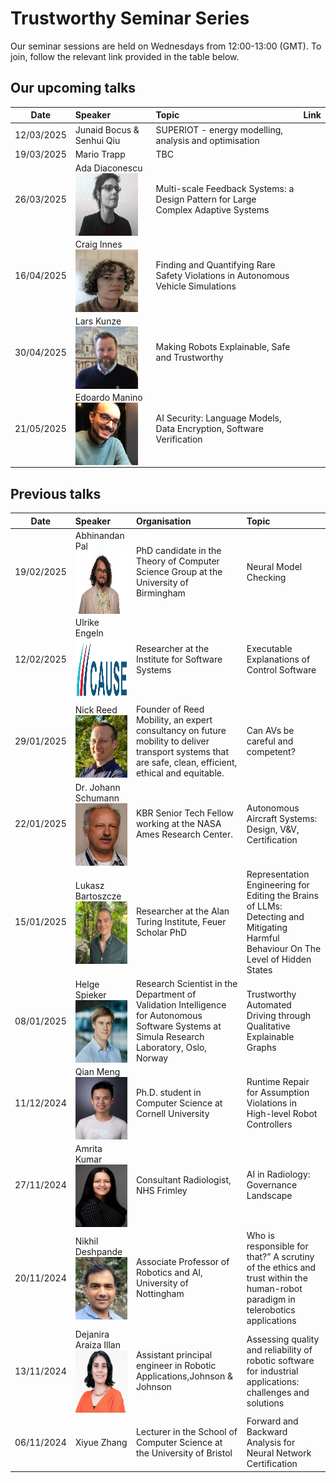 # Trustworthy Seminar Series

Our seminar sessions are held on Wednesdays from 12:00-13:00 (GMT). To join, follow the relevant link provided in the table below. 

## Our upcoming talks 

Date            | Speaker      | Topic | Link   |
| ------------- |:-------------| :-----| :----- |
| 12/03/2025      | Junaid Bocus & Senhui Qiu | SUPERIOT - energy modelling, analysis and optimisation |
| 19/03/2025      | Mario Trapp | TBC |
| 26/03/2025      | Ada Diaconescu <a href="url"><img src="https://github.com/medusa606/TrustworthySeminarSeries/blob/main/images/AdaDiaconescu-bw.jpeg" align="left" height="100" width="100" ></a> | Multi-scale Feedback Systems: a Design Pattern for Large Complex Adaptive Systems |
| 16/04/2025      | Craig Innes <br /><a href="url"><img src="https://github.com/medusa606/TrustworthySeminarSeries/blob/main/images/craig-innes.jpg" align="left" height="100" width="100" ></a>  | Finding and Quantifying Rare Safety Violations in Autonomous Vehicle Simulations |
| 30/04/2025      | Lars Kunze <br /><a href="url"><img src="https://github.com/medusa606/TrustworthySeminarSeries/blob/main/images/LarsKunze_ORI_square.jpg" align="left" height="100" width="100" ></a>  | Making Robots Explainable, Safe and Trustworthy |
| 21/05/2025      | Edoardo Manino <a href="url"><img src="https://github.com/medusa606/TrustworthySeminarSeries/blob/main/images/edoardo_manino.jpg" align="left" height="100" width="100" ></a> | AI Security: Language Models, Data Encryption, Software Verification |


## Previous talks

Date            | Speaker      | Organisation | Topic |
| ------------- |:-------------| :-----| :-----| 
| 19/02/2025 | Abhinandan Pal <a href="url"><img src="https://github.com/medusa606/TrustworthySeminarSeries/blob/main/images/Abhinandan%20Pal.jpg" align="left" height="100" width="100" ></a>  | PhD candidate in the Theory of Computer Science Group at the University of Birmingham   | Neural Model Checking |
| 12/02/2025 | Ulrike Engeln <a href="url"><img src="https://github.com/medusa606/TrustworthySeminarSeries/blob/main/images/Ulrike%20Engeln_Logo_CAUSE.png" align="left" height="100" width="100" ></a>| Researcher at the Institute for Software Systems  |   Executable Explanations of Control Software |
|29/01/2025| Nick Reed  <a href="url"><img src="https://github.com/medusa606/TrustworthySeminarSeries/blob/main/images/Nick_Reed.jpg" align="left" height="100" width="100" ></a> | Founder of Reed Mobility, an expert consultancy on future mobility to deliver transport systems that are safe, clean, efficient, ethical and equitable. |  Can AVs be careful and competent? |
|22/01/2025| Dr. Johann Schumann <a href="url"><img src="https://github.com/medusa606/TrustworthySeminarSeries/blob/main/images/Johann%20Schumann%2022%20Jan%202025.jpg" align="left" height="100" width="100" ></a>| KBR Senior Tech Fellow working at the NASA Ames Research Center.  | Autonomous Aircraft Systems: Design, V&V, Certification |
|15/01/2025| Lukasz Bartoszcze <a href="url"><img src="https://github.com/medusa606/TrustworthySeminarSeries/blob/main/images/Lukasz.png" align="left" height="100" ></a>| Researcher at the Alan Turing Institute, Feuer Scholar PhD | Representation Engineering for Editing the Brains of LLMs: Detecting and Mitigating Harmful Behaviour On The Level of Hidden States  |
|08/01/2025| Helge Spieker <a href="url"><img src="https://github.com/medusa606/TrustworthySeminarSeries/blob/main/images/helge.jpeg" align="left" height="100" ></a>| Research Scientist in the Department of Validation Intelligence for Autonomous Software Systems at Simula Research Laboratory, Oslo, Norway | Trustworthy Automated Driving through Qualitative Explainable Graphs |
|11/12/2024| Qian Meng <a href="url"><img src="https://github.com/medusa606/TrustworthySeminarSeries/blob/main/images/Qian%20Meng.jpg" align="left" height="100" width="100"  ></a>| Ph.D. student in Computer Science at Cornell University | Runtime Repair for Assumption Violations in High-level Robot Controllers|
|27/11/2024| Amrita Kumar <a href="url"><img src="https://github.com/medusa606/TrustworthySeminarSeries/blob/main/images/Amrita%20Kumar.jpg" align="left" height="100" width="100"  ></a>| Consultant Radiologist, NHS Frimley  | AI in Radiology: Governance Landscape|
|20/11/2024| Nikhil Deshpande <a href="url"><img src="https://github.com/medusa606/TrustworthySeminarSeries/blob/main/images/Nikhil%20Deshpande%2020%20Nov%202024.jpeg" align="left" height="100" width="100"  ></a> | Associate Professor of Robotics and AI, University of Nottingham | Who is responsible for that?” A scrutiny of the ethics and trust within the human-robot paradigm in telerobotics applications|
|13/11/2024| Dejanira Araiza Illan <a href="url"><img src="https://github.com/medusa606/TrustworthySeminarSeries/blob/main/images/Dr.%20Dejanira%20Araiza-Illan%20TSL%202.jpg" align="left" height="100" width="100"  ></a>| Assistant principal engineer in Robotic Applications,Johnson & Johnson   | Assessing quality and reliability of robotic software for industrial applications: challenges and solutions|
|06/11/2024| Xiyue Zhang  | Lecturer in the School of Computer Science at the University of Bristol| Forward and Backward Analysis for Neural Network Certification|
